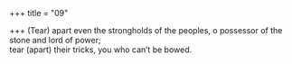 +++
title = "09"

+++
(Tear) apart even the strongholds of the peoples, o possessor of the  stone and lord of power;  
tear (apart) their tricks, you who can’t be bowed.  